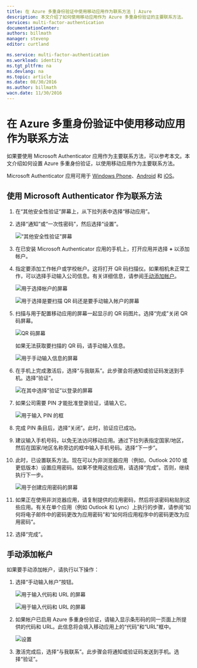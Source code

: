 ```yaml
---
title: 在 Azure 多重身份验证中使用移动应用作为联系方法 | Azure
description: 本文介绍了如何使用移动应用作为 Azure 多重身份验证的主要联系方法。
services: multi-factor-authentication
documentationCenter: 
authors: billmath
manager: stevenp
editor: curtland

ms.service: multi-factor-authentication
ms.workload: identity
ms.tgt_pltfrm: na
ms.devlang: na
ms.topic: article
ms.date: 08/30/2016
ms.author: billmath
wacn.date: 11/30/2016
---
```


# 在 Azure 多重身份验证中使用移动应用作为联系方法

如果要使用 Microsoft Authenticator 应用作为主要联系方法，可以参考本文。本文介绍如何设置 Azure 多重身份验证，以使用移动应用作为主要联系方法。

Microsoft Authenticator 应用可用于 [Windows Phone](http://go.microsoft.com/fwlink/?Linkid=825071)、[Android](http://go.microsoft.com/fwlink/?Linkid=825072) 和 [iOS](http://go.microsoft.com/fwlink/?Linkid=825073)。

## 使用 Microsoft Authenticator 作为联系方法

1. 在“其他安全性验证”屏幕上，从下拉列表中选择“移动应用”。
2. 选择“通知”或“一次性密码”，然后选择“设置”。

    ![“其他安全性验证”屏幕](./media/multi-factor-authentication-end-user-first-time-mobile-app/mobileapp.png)  

3. 在已安装 Microsoft Authenticator 应用的手机上，打开应用并选择 **+** 以添加帐户。
4. 指定要添加工作帐户或学校帐户。这将打开 QR 码扫描仪。如果相机未正常工作，可以选择手动输入公司信息。有关详细信息，请参阅[手动添加帐户](#add-an-account-manually)。

    ![用于选择帐户的屏幕](./media/multi-factor-authentication-end-user-first-time-mobile-app/scan.png)  

    ![用于选择是要扫描 QR 码还是要手动输入帐户的屏幕](./media/multi-factor-authentication-end-user-first-time-mobile-app/scan4.png)  

5. 扫描与用于配置移动应用的屏幕一起显示的 QR 码图片。选择“完成”关闭 QR 码屏幕。

    ![QR 码屏幕](./media/multi-factor-authentication-end-user-first-time-mobile-app/scan2.png)  

    如果无法获取要扫描的 QR 码，请手动输入信息。

    ![用于手动输入信息的屏幕](./media/multi-factor-authentication-end-user-first-time-mobile-app/barcode.png)  

6. 在手机上完成激活后，选择“与我联系”。此步骤会将通知或验证码发送到手机。选择“验证”。

    ![在其中选择“验证”以登录的屏幕](./media/multi-factor-authentication-end-user-first-time-mobile-app/verify.png)  

7. 如果公司需要 PIN 才能批准登录验证，请输入它。

    ![用于输入 PIN 的框](./media/multi-factor-authentication-end-user-first-time-mobile-app/scan3.png)  

8. 完成 PIN 条目后，选择“关闭”。此时，验证应已成功。
9. 建议输入手机号码，以免无法访问移动应用。通过下拉列表指定国家/地区，然后在国家/地区名称旁边的框中输入手机号码。选择“下一步”。
10. 此时，已设置联系方法。现在可以为非浏览器应用（例如，Outlook 2010 或更低版本）设置应用密码。如果不使用这些应用，请选择“完成”。否则，继续执行下一步。

    ![用于创建应用密码的屏幕](./media/multi-factor-authentication-end-user-first-time-mobile-app/step4.png)  

11. 如果正在使用非浏览器应用，请复制提供的应用密码，然后将该密码粘贴到这些应用。有关在单个应用（例如 Outlook 和 Lync）上执行的步骤，请参阅“如何将电子邮件中的密码更改为应用密码”和“如何将应用程序中的密码更改为应用密码”。
12. 选择“完成”。

## 手动添加帐户 <a name="add-an-account-manually"></a>
如果要手动添加帐户，请执行以下操作：

1. 选择“手动输入帐户”按钮。

    ![用于输入代码和 URL 的屏幕](./media/multi-factor-authentication-end-user-first-time-mobile-app/addaccount.png)  

    ![用于输入代码和 URL 的屏幕](./media/multi-factor-authentication-end-user-first-time-mobile-app/addaccount2.png)  

2. 如果帐户已启用 Azure 多重身份验证，请输入显示条形码的同一页面上所提供的代码和 URL。此信息将会填入移动应用上的“代码”和“URL”框中。

    ![设置](./media/multi-factor-authentication-end-user-first-time-mobile-app/barcode2.png)  

3. 激活完成后，选择“与我联系”。此步骤会将通知或验证码发送到手机。选择“验证”。

<!---HONumber=Mooncake_1010_2016-->
